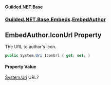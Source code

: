 #### [Guilded.NET.Base](Guilded_NET_Base.md 'Guilded.NET.Base')
### [Guilded.NET.Base.Embeds](Guilded_NET_Base.md#Guilded_NET_Base_Embeds 'Guilded.NET.Base.Embeds').[EmbedAuthor](EmbedAuthor.md 'Guilded.NET.Base.Embeds.EmbedAuthor')
## EmbedAuthor.IconUrl Property
The URL to author's icon.  
```csharp
public System.Uri IconUrl { get; set; }
```
#### Property Value
[System.Uri](https://docs.microsoft.com/en-us/dotnet/api/System.Uri 'System.Uri')
URL?
